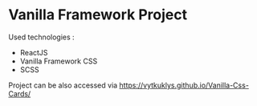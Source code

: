 # Vanilla Framework Project

Used technologies : <br/>
- ReactJS
- Vanilla Framework CSS
- SCSS

Project can be also accessed via https://vytkuklys.github.io/Vanilla-Css-Cards/
